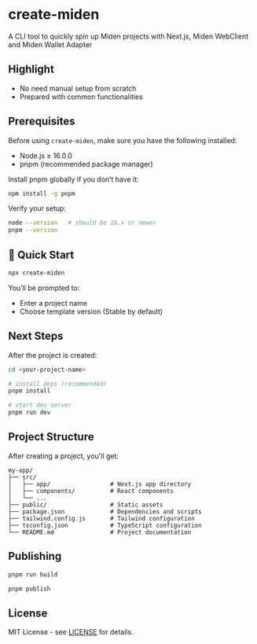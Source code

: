 # create-miden

A CLI tool to quickly spin up Miden projects with Next.js, Miden WebClient and Miden Wallet Adapter

## Highlight

- No need manual setup from scratch
- Prepared with common functionalities

## Prerequisites

Before using `create-miden`, make sure you have the following installed:

- Node.js ≥ 16.0.0
- pnpm (recommended package manager)

Install pnpm globally if you don’t have it:

```bash
npm install -g pnpm
```

Verify your setup:

```bash
node --version   # should be 16.x or newer
pnpm --version
```

## 🚀 Quick Start

```bash
npx create-miden
```

You’ll be prompted to:

- Enter a project name
- Choose template version (Stable by default)

## Next Steps

After the project is created:

```bash
cd <your-project-name>

# install deps (recommended)
pnpm install

# start dev server
pnpm run dev
```

## Project Structure

After creating a project, you'll get:

```
my-app/
├── src/
│   ├── app/                 # Next.js app directory
│   ├── components/          # React components
│   └── ...
├── public/                  # Static assets
├── package.json             # Dependencies and scripts
├── tailwind.config.js       # Tailwind configuration
├── tsconfig.json            # TypeScript configuration
└── README.md                # Project documentation
```

## Publishing

```bash
pnpm run build

pnpm publish
```

## License

MIT License - see [LICENSE](LICENSE) for details.
